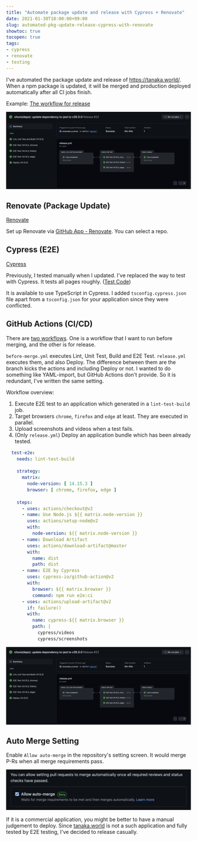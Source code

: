 ```yaml
---
title: "Automate package update and release with Cypress + Renovate"
date: 2021-01-30T10:00:00+09:00
slug: automated-pkg-update-release-cypress-with-renovate
showtoc: true
tocopen: true
tags:
- cypress
- renovate
- testing
---
```


I've automated the package update and release of https://tanaka.world/. When a npm package is updated, it will be merged and production deployed automatically after all CI jobs finish.

Example: [The workflow for release](https://github.com/tanakaworld/tanaka.world/actions/runs/521300728)

![a-workflow-for-release.png](/images/2021-01-30-automated-pkg-update-release-cypress-with-renovate/a-workflow-for-release.png)

## Renovate (Package Update)

[Renovate](https://github.com/renovatebot/renovate)

Set up Renovate via [GitHub App - Renovate](https://github.com/apps/renovate). You can select a repo.

## Cypress (E2E)

[Cypress](https://www.cypress.io/)

Previously, I tested manually when I updated. I've replaced the way to test with Cypress.
It tests all pages roughly. ([Test Code](https://github.com/tanakaworld/tanaka.world/tree/e9315cff502901728e2b5dbd388adf2919f4e40d/cypress/integration))

It is available to use TypeScript in Cypress. I added `tsconfig.cypress.json` file apart from a `tsconfig.json` for your application since they were conflicted.

## GitHub Actions (CI/CD)

There are [two workflows](https://github.com/tanakaworld/tanaka.world/tree/e9315cff502901728e2b5dbd388adf2919f4e40d/.github/workflows). One is a workflow that I want to run before merging, and the other is for release.

`before-merge.yml` executes Lint, Unit Test, Build and E2E Test. `release.yml` executes them, and also Deploy. The difference between them are the branch kicks the actions and including Deploy or not. I wanted to do something like YAML-import, but GitHub Actions don't provide. So it is redundant, I've written the same setting.

Workflow overview:

1. Execute E2E test to an application which generated in a `lint-test-build` job.
1. Target browsers `chrome`, `firefox` and `edge` at least. They are executed in parallel.
1. Upload screenshots and videos when a test fails.
1. (Only `release.yml`) Deploy an application bundle which has been already tested.

```yaml
  test-e2e:
    needs: lint-test-build

    strategy:
      matrix:
        node-version: [ 14.15.3 ]
        browser: [ chrome, firefox, edge ]

    steps:
      - uses: actions/checkout@v2
      - name: Use Node.js ${{ matrix.node-version }}
        uses: actions/setup-node@v2
        with:
          node-version: ${{ matrix.node-version }}
      - name: Download Artifact
        uses: actions/download-artifact@master
        with:
          name: dist
          path: dist
      - name: E2E by Cypress
        uses: cypress-io/github-action@v2
        with:
          browser: ${{ matrix.browser }}
          command: npm run e2e:ci
      - uses: actions/upload-artifact@v2
        if: failure()
        with:
          name: cypress-${{ matrix.browser }}
          path: |
            cypress/videos
            cypress/screenshots
```

![a-workflow-for-release.png](/images/2021-01-30-automated-pkg-update-release-cypress-with-renovate/a-workflow-for-release.png)

## Auto Merge Setting

Enable `Allow auto-merge` in the repository's setting screen. It would merge P-Rs when all merge requirements pass.

![github-repo-allow-auto-merge.png](/images/2021-01-30-automated-pkg-update-release-cypress-with-renovate/github-repo-allow-auto-merge.png)

If it is a commercial application, you might be better to have a manual judgement to deploy. Since [tanaka.world](https://tanaka.world/) is not a such application and fully tested by E2E testing, I've decided to release casually.
